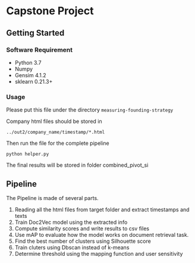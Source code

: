 # Capstone Project

## Getting Started
### Software Requirement
- Python 3.7
- Numpy
- Gensim 4.1.2
- sklearn 0.21.3+

### Usage
Please put this file under the directory ```measuring-founding-strategy``` 

Company html files should be stored in 
```
../out2/company_name/timestamp/*.html
```
Then run the file for the complete pipeline
```
python helper.py
```
The final results will be stored in folder combined_pivot_si

## Pipeline
The Pipeline is made of several parts.

1. Reading all the html files from target folder and extract timestamps and texts
2. Train Doc2Vec model using the extracted info
3. Compute similarity scores and write results to csv files
4. Use mAP to evaluate how the model works on document retrieval task.
5. Find the best number of clusters using Silhouette score
6. Train cluters using Dbscan instead of k-means
7. Determine threshold using the mapping function and user sensitivity

